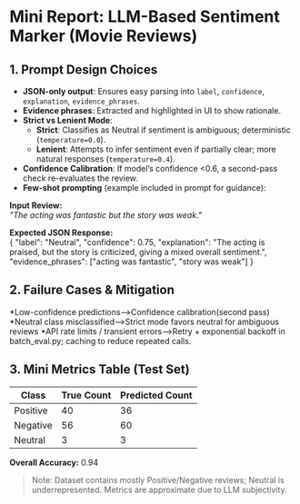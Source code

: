# Mini Report: LLM-Based Sentiment Marker (Movie Reviews)

## 1. Prompt Design Choices
- **JSON-only output**: Ensures easy parsing into `label`, `confidence`, `explanation`, `evidence_phrases`.
- **Evidence phrases**: Extracted and highlighted in UI to show rationale.
- **Strict vs Lenient Mode**:
  - **Strict**: Classifies as Neutral if sentiment is ambiguous; deterministic (`temperature=0.0`).
  - **Lenient**: Attempts to infer sentiment even if partially clear; more natural responses (`temperature=0.4`).
- **Confidence Calibration**: If model’s confidence <0.6, a second-pass check re-evaluates the review.
- **Few-shot prompting** (example included in prompt for guidance):

**Input Review:**  
*"The acting was fantastic but the story was weak."*

**Expected JSON Response:**  
{
  "label": "Neutral",
  "confidence": 0.75,
  "explanation": "The acting is praised, but the story is criticized, giving a mixed overall sentiment.",
  "evidence_phrases": ["acting was fantastic", "story was weak"]
}

## 2. Failure Cases & Mitigation
*Low-confidence predictions-->Confidence calibration(second pass)
*Neutral class misclassified-->Strict mode favors neutral for ambiguous reviews
*API rate limits / transient errors-->Retry + exponential backoff in batch_eval.py; caching to reduce repeated calls.

## 3. Mini Metrics Table (Test Set)

| Class    | True Count | Predicted Count |
| -------- | ---------- | --------------- |
| Positive | 40         | 36              |
| Negative | 56         | 60              |
| Neutral  | 3          | 3               |

**Overall Accuracy:** 0.94

> Note: Dataset contains mostly Positive/Negative reviews; Neutral is underrepresented. Metrics are approximate due to LLM subjectivity.
